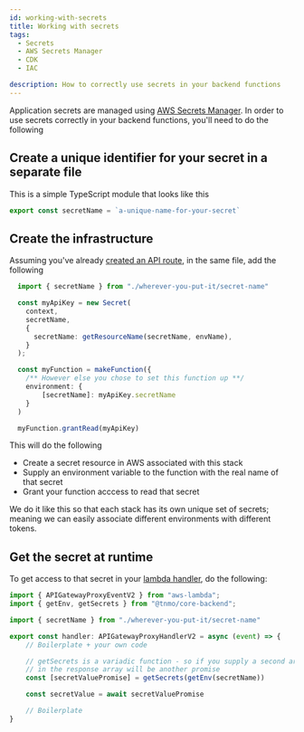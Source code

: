 ```yaml
---
id: working-with-secrets
title: Working with secrets
tags:
  - Secrets
  - AWS Secrets Manager
  - CDK
  - IAC

description: How to correctly use secrets in your backend functions
---
```


Application secrets are managed using [AWS Secrets Manager](https://aws.amazon.com/secrets-manager/). In order to use secrets correctly in your backend functions, you'll need to do the following

## Create a unique identifier for your secret in a separate file

This is a simple TypeScript module that looks like this

```TypeScript
export const secretName = `a-unique-name-for-your-secret`
```

## Create the infrastructure

Assuming you've already [created an API route](./create-an-api-route.md), in the same file, add the following

```TypeScript
  import { secretName } from "./wherever-you-put-it/secret-name"

  const myApiKey = new Secret(
    context,
    secretName,
    {
      secretName: getResourceName(secretName, envName),
    }
  );

  const myFunction = makeFunction({
    /** However else you chose to set this function up **/
    environment: {
        [secretName]: myApiKey.secretName
    }
  )

  myFunction.grantRead(myApiKey)
```

This will do the following

- Create a secret resource in AWS associated with this stack
- Supply an environment variable to the function with the real name of that secret
- Grant your function acccess to read that secret

We do it like this so that each stack has its own unique set of secrets; meaning we can easily associate different environments with different tokens.

## Get the secret at runtime

To get access to that secret in your [lambda handler](./create-an-api-route.md#create-the-handler-function), do the following:

```TypeScript
import { APIGatewayProxyEventV2 } from "aws-lambda";
import { getEnv, getSecrets } from "@tnmo/core-backend";

import { secretName } from "./wherever-you-put-it/secret-name"

export const handler: APIGatewayProxyHandlerV2 = async (event) => {
    // Boilerplate + your own code

    // getSecrets is a variadic function - so if you supply a second argument, the second item
    // in the response array will be another promise
    const [secretValuePromise] = getSecrets(getEnv(secretName))

    const secretValue = await secretValuePromise

    // Boilerplate
}
```
